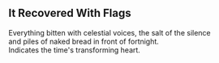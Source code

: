 It Recovered With Flags
-----------------------
Everything bitten with celestial voices, the salt of the silence  
and piles of naked bread in front of fortnight.  
Indicates the time's transforming heart.  
